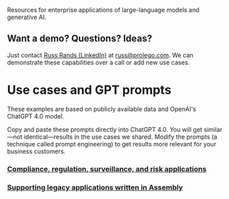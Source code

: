 Resources for enterprise applications of large-language models and generative AI.

## Want a demo? Questions? Ideas?
Just contact [Russ Rands (LinkedIn)](https://www.linkedin.com/in/russrands/) at russ@prolego.com. We can demonstrate these capabilities over a call or add new use cases.

# Use cases and GPT prompts
These examples are based on publicly available data and OpenAI's ChatGPT 4.0 model.

Copy and paste these prompts directly into ChatGPT 4.0. You will get similar—not identical—results in the use cases we shared. Modify the prompts (a technique called prompt engineering) to get results more relevant for your business customers.

### [Compliance, regulation, surveillance, and risk applications](compliance.md)
### [Supporting legacy applications written in Assembly](assembly.md)